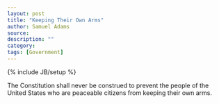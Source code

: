 ```yaml
---
layout: post
title: "Keeping Their Own Arms"
author: Samuel Adams
source:
description: ""
category:
tags: [Government]
---
```

{% include JB/setup %}

The Constitution shall never be construed to prevent the people of the United States who are peaceable citizens from keeping their own arms.
